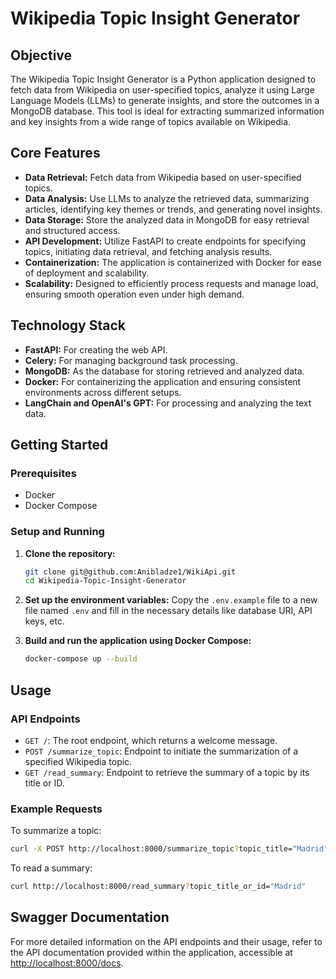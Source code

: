 # Wikipedia Topic Insight Generator

## Objective

The Wikipedia Topic Insight Generator is a Python application designed to fetch data from Wikipedia on user-specified topics, analyze it using Large Language Models (LLMs) to generate insights, and store the outcomes in a MongoDB database. This tool is ideal for extracting summarized information and key insights from a wide range of topics available on Wikipedia.

## Core Features

- **Data Retrieval:** Fetch data from Wikipedia based on user-specified topics.
- **Data Analysis:** Use LLMs to analyze the retrieved data, summarizing articles, identifying key themes or trends, and generating novel insights.
- **Data Storage:** Store the analyzed data in MongoDB for easy retrieval and structured access.
- **API Development:** Utilize FastAPI to create endpoints for specifying topics, initiating data retrieval, and fetching analysis results.
- **Containerization:** The application is containerized with Docker for ease of deployment and scalability.
- **Scalability:** Designed to efficiently process requests and manage load, ensuring smooth operation even under high demand.

## Technology Stack

- **FastAPI:** For creating the web API.
- **Celery:** For managing background task processing.
- **MongoDB:** As the database for storing retrieved and analyzed data.
- **Docker:** For containerizing the application and ensuring consistent environments across different setups.
- **LangChain and OpenAI's GPT:** For processing and analyzing the text data.

## Getting Started

### Prerequisites

- Docker
- Docker Compose

### Setup and Running

1. **Clone the repository:**
   ```bash
   git clone git@github.com:Anibladze1/WikiApi.git
   cd Wikipedia-Topic-Insight-Generator
2. **Set up the environment variables:**
Copy the `.env.example` file to a new file named `.env` and fill in the necessary details like database URI, API keys, etc.


3. **Build and run the application using Docker Compose:**
    ```bash
    docker-compose up --build

## Usage
### API Endpoints

- `GET /`: The root endpoint, which returns a welcome message.
- `POST /summarize_topic`: Endpoint to initiate the summarization of a specified Wikipedia topic.
- `GET /read_summary`: Endpoint to retrieve the summary of a topic by its title or ID.


### Example Requests
To summarize a topic:
```bash
curl -X POST http://localhost:8000/summarize_topic?topic_title="Madrid"
```
To read a summary:
```bash
curl http://localhost:8000/read_summary?topic_title_or_id="Madrid"
```

## Swagger Documentation
For more detailed information on the API endpoints and their usage, refer to the API documentation provided within the application, accessible at [http://localhost:8000/docs](http://localhost:8000/docs).
